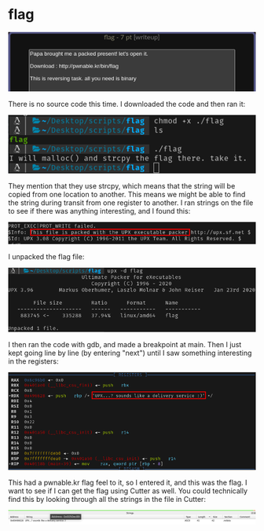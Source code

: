 # flag

![](<../../.gitbook/assets/image (11) (1) (2).png>)

There is no source code this time. I downloaded the code and then ran it:

![](<../../.gitbook/assets/image (12) (3) (1).png>)

They mention that they use strcpy, which means that the string will be copied from one location to another. This means we might be able to find the string during transit from one register to another. I ran strings on the file to see if there was anything interesting, and I found this:

![](<../../.gitbook/assets/image (14) (1) (2) (1).png>)

I unpacked the flag file:

![](<../../.gitbook/assets/image (10) (3) (1).png>)

I then ran the code with gdb, and made a breakpoint at main. Then I just kept going line by line (by entering "next") until I saw something interesting in the registers:

![](<../../.gitbook/assets/image (13) (4).png>)

This had a pwnable.kr flag feel to it, so I entered it, and this was the flag. I want to see if I can get the flag using Cutter as well. You could technically find this by looking through all the strings in the file in Cutter:

![](<../../.gitbook/assets/image (7) (1) (2) (1).png>)
